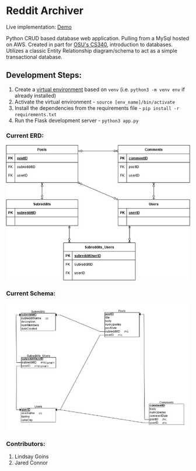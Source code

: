 # Reddit Archiver

Live implementation: [Demo](https://reddit-archiver.herokuapp.com)

Python CRUD based database web application. Pulling from a MySql hosted on AWS. Created in part for [OSU's CS340](https://ecampus.oregonstate.edu/soc/ecatalog/ecoursedetail.htm?subject=CS&coursenumber=340&termcode=all), introduction to databases. Utilizes a classic Entity Relationship diagram/schema to act as a simple transactional database. 

## Development Steps: 
1) Create a [virtual environment](https://realpython.com/python-virtual-environments-a-primer/#what-is-a-virtual-environment) based on  `venv` (i.e. `python3 -m venv env` if already installed)
2) Activate the virtual environment - `source [env_name]/bin/activate`
3) Install the dependencies from the requirements file - `pip install -r requirements.txt`
4) Run the Flask development server - `python3 app.py` 

### Current ERD:
![](https://github.com/jaredtconnor/Reddit-Archiver/blob/d7586915b3c699abdcae7f1ff4a185dc5ad8bf49/ERD.png)

### Current Schema: 
![](https://github.com/jaredtconnor/Reddit-Archiver/blob/73c04aa7e8f38e2b113479d75cbcd68c6615e49b/Schema.png)

### Contributors: 
1) Lindsay Goins
2) Jared Connor
